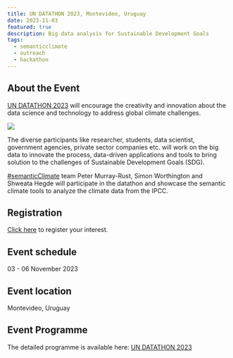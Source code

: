 ```yaml
---
title: UN DATATHON 2023, Montevideo, Uruguay 
date: 2023-11-03
featured: true
description: Big data analysis for Sustainable Development Goals 
tags:
  - semanticclimate
  - outreach
  - hackathon
---
```

## About the Event

[UN DATATHON 2023](https://unstats.un.org/bigdata/events/2023/un-datathon/) will encourage the creativity and innovation about the data science and technology to address global climate challenges.    

<img src = "/p/static/img/un-datathon.jpg">

The diverse participants like researcher, students, data scientist, government agencies, private sector companies etc. will work on the big data to innovate the process, data-driven applications and tools to bring solution to the challenges of Sustainable Development Goals (SDG). 

[#semanticClimate](https://semanticclimate.org/p/en/) team Peter Murray-Rust, Simon Worthington and Shweata Hegde will participate in the datathon and showcase the semantic climate tools to analyze the climate data from the IPCC.

## Registration
[Click here](https://input.un.org/EFM/se/3995D1A45810116D) to register your interest.

## Event schedule
03 - 06 November 2023

## Event location
Montevideo, Uruguay

## Event Programme
The detailed programme is available here: [UN DATATHON 2023](https://unstats.un.org/bigdata/events/2023/un-datathon/)
